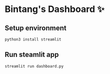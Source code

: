 # Bintang's Dashboard ✨

## Setup environment
```
python3 install streamlit
```

## Run steamlit app
```
streamlit run dashboard.py
```





